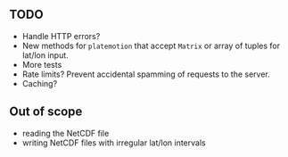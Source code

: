 ## TODO

- Handle HTTP errors?
- New methods for `platemotion` that accept `Matrix` or array of tuples for lat/lon input.
- More tests
- Rate limits? Prevent accidental spamming of requests to the server.
- Caching?

## Out of scope

- reading the NetCDF file
- writing NetCDF files with irregular lat/lon intervals
